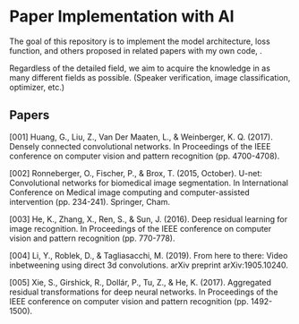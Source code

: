 # **Paper Implementation with AI**

The goal of this repository is to implement the model architecture, loss function, and others proposed in related papers with my own code, .

Regardless of the detailed field, we aim to acquire the knowledge in as many different fields as possible. (Speaker verification, image classification, optimizer, etc.)

## **Papers**

[001] Huang, G., Liu, Z., Van Der Maaten, L., & Weinberger, K. Q. (2017). Densely connected convolutional networks. In Proceedings of the IEEE conference on computer vision and pattern recognition (pp. 4700-4708).

[002] Ronneberger, O., Fischer, P., & Brox, T. (2015, October). U-net: Convolutional networks for biomedical image segmentation. In International Conference on Medical image computing and computer-assisted intervention (pp. 234-241). Springer, Cham.

[003] He, K., Zhang, X., Ren, S., & Sun, J. (2016). Deep residual learning for image recognition. In Proceedings of the IEEE conference on computer vision and pattern recognition (pp. 770-778).

[004] Li, Y., Roblek, D., & Tagliasacchi, M. (2019). From here to there: Video inbetweening using direct 3d convolutions. arXiv preprint arXiv:1905.10240.

[005] Xie, S., Girshick, R., Dollár, P., Tu, Z., & He, K. (2017). Aggregated residual transformations for deep neural networks. In Proceedings of the IEEE conference on computer vision and pattern recognition (pp. 1492-1500).
